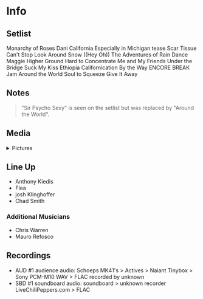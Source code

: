 # Info

## Setlist

Monarchy of Roses
Dani California
Especially in Michigan tease
Scar Tissue
Can't Stop
Look Around
Snow ((Hey Oh))
The Adventures of Rain Dance Maggie
Higher Ground
Hard to Concentrate
Me and My Friends
Under the Bridge
Suck My Kiss
Ethiopia
Californication
By the Way
ENCORE BREAK
Jam
Around the World
Soul to Squeeze
Give It Away

## Notes

> "Sir Psycho Sexy" is seen on the setlist but was replaced by "Around the World".

## Media 

<details>
  <summary>Pictures</summary>
  <!--<img alt="Setlist" title="Setlist" src="_.jpg" height="200" />-->
</details>

## Line Up

* Anthony Kiedis
* Flea
* josh Klinghoffer
* Chad Smith

### Additional Musicians
* Chris Warren  
* Mauro Refosco

## Recordings

* AUD #1 audience audio: Schoeps MK41's > Actives > Naiant Tinybox > Sony PCM-M10 WAV > FLAC recorded by unknown
* SBD #1 soundboard audio: soundboard > unknown recorder LiveChiliPeppers.com > FLAC